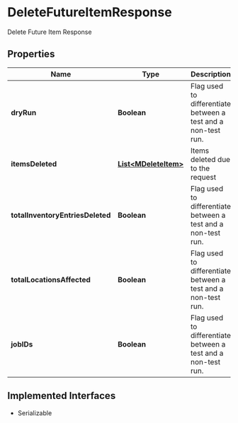 

# DeleteFutureItemResponse

Delete Future Item Response

## Properties

| Name | Type | Description | Notes |
|------------ | ------------- | ------------- | -------------|
|**dryRun** | **Boolean** | Flag used to differentiate between a test and a non-test run. |  [optional] |
|**itemsDeleted** | [**List&lt;MDeleteItem&gt;**](MDeleteItem.md) | Items deleted due to the request |  [optional] |
|**totalInventoryEntriesDeleted** | **Boolean** | Flag used to differentiate between a test and a non-test run. |  [optional] |
|**totalLocationsAffected** | **Boolean** | Flag used to differentiate between a test and a non-test run. |  [optional] |
|**jobIDs** | **Boolean** | Flag used to differentiate between a test and a non-test run. |  [optional] |


## Implemented Interfaces

* Serializable


